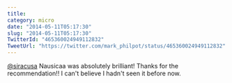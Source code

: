 ```yaml
---
title: 
category: micro
date: "2014-05-11T05:17:30"
slug: "2014-05-11T05:17:30"
TwitterId: "465360024949112832"
TweetUrl: "https://twitter.com/mark_philpot/status/465360024949112832"
---
```


[@siracusa](https://twitter.com/siracusa) Nausicaa was absolutely brilliant!
Thanks for the recommendation!! I can't believe I hadn't seen it before now.
